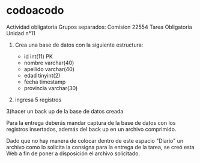 # codoacodo

Actividad obligatoria
Grupos separados: Comision 22554
Tarea Obligatoria Unidad n°11

1) Crea una base de datos con la siguiente estructura:
    - id int(11) PK
    - nombre varchar(40)
    - apellido varchar(40)
    - edad tinyint(2)
    - fecha timestamp
    - provincia varchar(30)

2) ingresa 5 registros

3)hacer un back up de la base de datos creada

Para la entrega deberás mandar captura de la base de datos con los registros insertados, además del back up en un archivo comprimido.

Dado que no hay manera de colocar dentro de este espacio "Diario" un archivo como lo solicita la consigna para la entrega de la tarea, se creó esta Web a fin de poner a disposición el archivo solicitado.

